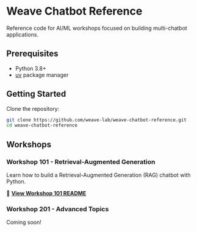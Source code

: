 # Weave Chatbot Reference

Reference code for AI/ML workshops focused on building multi-chatbot applications.

## Prerequisites

- Python 3.8+
- [uv](https://github.com/astral-sh/uv) package manager

## Getting Started

Clone the repository:
```bash
git clone https://github.com/weave-lab/weave-chatbot-reference.git
cd weave-chatbot-reference
```

## Workshops

### Workshop 101 - Retrieval-Augmented Generation

Learn how to build a Retrieval-Augmented Generation (RAG) chatbot with Python.

📖 **[View Workshop 101 README](workshop-101/README.md)**

### Workshop 201 - Advanced Topics

Coming soon!